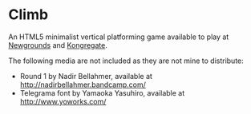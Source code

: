 Climb
=====

An HTML5 minimalist vertical platforming game available to play at [Newgrounds](http://www.newgrounds.com/portal/view/633735) and [Kongregate](http://www.kongregate.com/games/tsherif/climb).

The following media are not included as they are not mine to distribute: 
* Round 1 by Nadir Bellahmer, available at http://nadirbellahmer.bandcamp.com/
* Telegrama font by Yamaoka Yasuhiro, available at http://www.yoworks.com/
